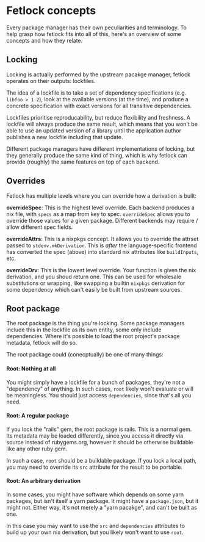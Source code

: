 # Fetlock concepts

Every package manager has their own peculiarities and terminology. To help grasp how fetlock fits into all of this, here's an overview of some concepts and how they relate.

## Locking

Locking is actually performed by the upstream pacakge manager, fetlock operates on their outputs: lockfiles.

The idea of a lockfile is to take a set of dependency specifications (e.g. `libfoo > 1.2`), look at the available versions (at the time), and produce a concrete specification with exact versions for all transitive dependencies.

Lockfiles prioritise reproducability, but reduce flexibility and freshness. A lockfile will always produce the same result, which means that you won't be able to use an updated version of a library until the application author publishes a new lockfile including that update.

Different package managers have different implementations of locking, but they generally produce the same kind of thing, which is why fetlock can provide (roughly) the same features on top of each backend.

## Overrides

Fetlock has multiple levels where you can override how a derivation is built:

**overrideSpec**: This is the highest level override. Each backend produces a nix file, with `specs` as a map from key to spec. `overrideSpec` allows you to override those values for a given package. Different backends may require / allow different spec fields.

**overrideAttrs**: This is a nixpkgs concept. It allows you to override the attrset passed to `stdenv.mkDerivation`. This is _after_ the language-specific frontend has converted the spec (above) into standard nix attributes like `buildInputs`, etc.

**overrideDrv**: This is the lowest level override. Your function is given the nix derivation, and you shoud return one. This can be used for wholesale substitutions or wrapping, like swapping a builtin `nixpkgs` derivation for some dependency which can't easily be built from upstream sources.

## Root package

The root package is the thing you're locking. Some package managers include this in the lockfile as its own entity, some only include dependencies. Where it's possible to load the root project's package metadata, fetlock will do so.

The root package could (conecptually) be one of many things:

#### Root: Nothing at all

You might simply have a lockfile for a bunch of packages, they're not a "dependency" of anything. In such cases, `root` likely won't evaluate or will be meaningless. You should just access `dependencies`, since that's all you need.

#### Root: A regular package

If you lock the "rails" gem, the root package is rails. This is a normal gem. Its metadata may be loaded differently, since you access it directly via source instead of rubygems.org, however it should be otherwise buildable like any other ruby gem.

In such a case, `root` should be a buildable package. If you lock a local path, you may need to override its `src` attribute for the result to be portable.

#### Root: An arbitrary derivation

In some cases, you might have software which depends on some yarn packages, but isn't itself a yarn package. It might have a `package.json`, but it might not. Either way, it's not merely a "yarn pacakge", and can't be built as one.

In this case you may want to use the `src` and `dependencies` attributes to build up your own nix derivation, but you likely won't want to use `root`.